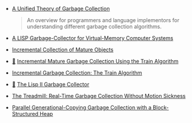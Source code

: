 * [A Unified Theory of Garbage Collection](https://dl.acm.org/doi/pdf/10.1145/1035292.1028982)
    > An overview for programmers and language implementors for understanding different garbage collection algorithms.
* [A LISP Garbage-Collector for Virtual-Memory Computer Systems](https://www.cs.purdue.edu/homes/hosking/690M/p611-fenichel.pdf)

* [Incremental Collection of Mature Objects](http://pdf.aminer.org/000/465/194/incremental_collection_of_mature_objects.pdf)
* [:scroll:](incremental_mature_garbage_collection_using_the_train_algorithm.pdf) [Incremental Mature Garbage Collection Using the Train Algorithm](https://www.sics.se/~seif/DatalogiII/Book/train.ps)
* [Incremental Garbage Collection: The Train Algorithm](http://www.ssw.uni-linz.ac.at/General/Staff/TW/Wuerthinger05Train.pdf)
* [:scroll:](the_lisp_ii_garbage_collector.pdf) [The Lisp II Garbage Collector](ftp://publications.ai.mit.edu/ai-publications/pdf/AIM-019.pdf)
* [The Treadmill: Real-Time Garbage Collection Without Motion Sickness](http://home.pipeline.com/~hbaker1/NoMotionGC.html)
* [Parallel Generational-Copying Garbage Collection with a Block-Structured
  Heap](http://community.haskell.org/~simonmar/papers/parallel-gc.pdf)

